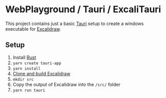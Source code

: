 # WebPlayground / Tauri / ExcaliTauri

This project contains just a basic [Tauri](https://tauri.app/) setup to create a windows executable for [Excalidraw](https://github.com/excalidraw/excalidraw).

## Setup

1. Install [Rust](https://www.rust-lang.org/learn/get-started)
2. `yarn create tauri-app`
3. `yarn install`
4. [Clone and build Excalidraw](https://github.com/excalidraw/excalidraw#readme)
5. `mkdir src`
6. Copy the output of Excalidraw into the `/src/` folder
7. `yarn run tauri`
